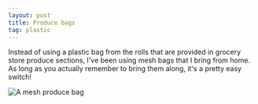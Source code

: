 ```yaml
---
layout: post
title: Produce bags
tag: plastic
---
```


Instead of using a plastic bag from the rolls that are provided in grocery store produce sections, I've been using mesh bags that I bring from home. As long as you actually remember to bring them along, it's a pretty easy switch!

![A mesh produce bag](../images/produce-bag.jpg)
